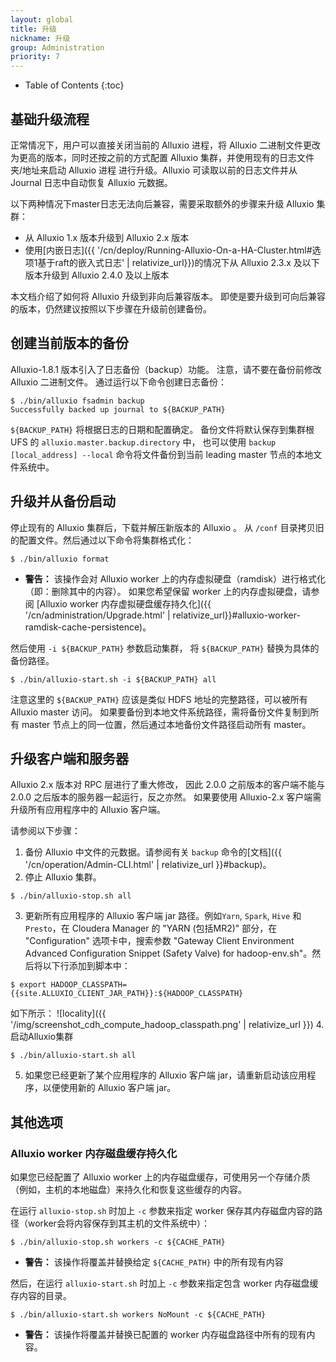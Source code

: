 ```yaml
---
layout: global
title: 升级
nickname: 升级
group: Administration
priority: 7
---
```


* Table of Contents
{:toc}

## 基础升级流程

正常情况下，用户可以直接关闭当前的 Alluxio 进程，将 Alluxio 二进制文件更改为更高的版本，同时还按之前的方式配置 Alluxio 集群，并使用现有的日志文件夹/地址来启动 Alluxio 进程
进行升级。Alluxio 可读取以前的日志文件并从 Journal 日志中自动恢复 Alluxio 元数据。

以下两种情况下master日志无法向后兼容，需要采取额外的步骤来升级 Alluxio 集群：

- 从 Alluxio 1.x 版本升级到 Alluxio 2.x 版本
- 使用[内嵌日志]({{ '/cn/deploy/Running-Alluxio-On-a-HA-Cluster.html#选项1基于raft的嵌入式日志' | relativize_url}})的情况下从 Alluxio 2.3.x 及以下版本升级到 Alluxio 2.4.0 及以上版本

本文档介绍了如何将 Alluxio 升级到非向后兼容版本。 即使是要升级到可向后兼容的版本，仍然建议按照以下步骤在升级前创建备份。

## 创建当前版本的备份

Alluxio-1.8.1 版本引入了日志备份（backup）功能。
注意，请不要在备份前修改 Alluxio 二进制文件。
通过运行以下命令创建日志备份：

```console
$ ./bin/alluxio fsadmin backup
Successfully backed up journal to ${BACKUP_PATH}
```

`${BACKUP_PATH}` 将根据日志的日期和配置确定。
备份文件将默认保存到集群根 UFS 的 `alluxio.master.backup.directory` 中，
也可以使用 `backup [local_address] --local` 命令将文件备份到当前 leading master 节点的本地文件系统中。

## 升级并从备份启动

停止现有的 Alluxio 集群后，下载并解压新版本的 Alluxio 。
从 `/conf` 目录拷贝旧的配置文件。然后通过以下命令将集群格式化：

```console
$ ./bin/alluxio format
```
- **警告：** 该操作会对 Alluxio worker 上的内存虚拟硬盘（ramdisk）进行格式化（即：删除其中的内容）。
如果您希望保留 worker 上的内存虚拟硬盘，请参阅
 [Alluxio worker 内存虚拟硬盘缓存持久化]({{ '/cn/administration/Upgrade.html' | relativize_url}}#alluxio-worker-ramdisk-cache-persistence)。

然后使用 `-i ${BACKUP_PATH}` 参数启动集群，
将 `${BACKUP_PATH}` 替换为具体的备份路径。

```console
$ ./bin/alluxio-start.sh -i ${BACKUP_PATH} all
```

注意这里的 `${BACKUP_PATH}` 应该是类似 HDFS 地址的完整路径，可以被所有 Alluxio master 访问。
如果要备份到本地文件系统路径，需将备份文件复制到所有 master 节点上的同一位置，然后通过本地备份文件路径启动所有 master。

## 升级客户端和服务器

Alluxio 2.x 版本对 RPC 层进行了重大修改，
因此 2.0.0 之前版本的客户端不能与 2.0.0 之后版本的服务器一起运行，反之亦然。
如果要使用 Alluxio-2.x 客户端需升级所有应用程序中的 Alluxio 客户端。

请参阅以下步骤：
1. 备份 Alluxio 中文件的元数据。请参阅有关 `backup` 命令的[文档]({{ '/cn/operation/Admin-CLI.html' | relativize_url }}#backup)。
2. 停止 Alluxio 集群。
```console
$ ./bin/alluxio-stop.sh all
```
3. 更新所有应用程序的 Alluxio 客户端 jar 路径。例如`Yarn`, `Spark`, `Hive` 和 `Presto`，在 Cloudera Manager 的 "YARN (包括MR2)" 部分，在 "Configuration" 选项卡中，搜索参数 "Gateway Client Environment Advanced Configuration Snippet (Safety Valve) for hadoop-env.sh"。然后将以下行添加到脚本中：
```console
$ export HADOOP_CLASSPATH={{site.ALLUXIO_CLIENT_JAR_PATH}}:${HADOOP_CLASSPATH}
```
如下所示：
   ![locality]({{ '/img/screenshot_cdh_compute_hadoop_classpath.png' | relativize_url }})
4. 启动Alluxio集群
```console
$ ./bin/alluxio-start.sh all
```
5. 如果您已经更新了某个应用程序的 Alluxio 客户端 jar，请重新启动该应用程序，以便使用新的 Alluxio 客户端 jar。

## 其他选项

### Alluxio worker 内存磁盘缓存持久化

如果您已经配置了 Alluxio worker 上的内存磁盘缓存，可使用另一个存储介质（例如，主机的本地磁盘）来持久化和恢复这些缓存的内容。

在运行 `alluxio-stop.sh` 时加上 `-c` 参数来指定 worker 保存其内存磁盘内容的路径（worker会将内容保存到其主机的文件系统中）：
```
$ ./bin/alluxio-stop.sh workers -c ${CACHE_PATH}
```
- **警告：** 该操作将覆盖并替换给定 `${CACHE_PATH}` 中的所有现有内容

然后，在运行 `alluxio-start.sh` 时加上 `-c` 参数来指定包含 worker 内存磁盘缓存内容的目录。
```
$ ./bin/alluxio-start.sh workers NoMount -c ${CACHE_PATH}
```
- **警告：** 该操作将覆盖并替换已配置的 worker 内存磁盘路径中所有的现有内容。
